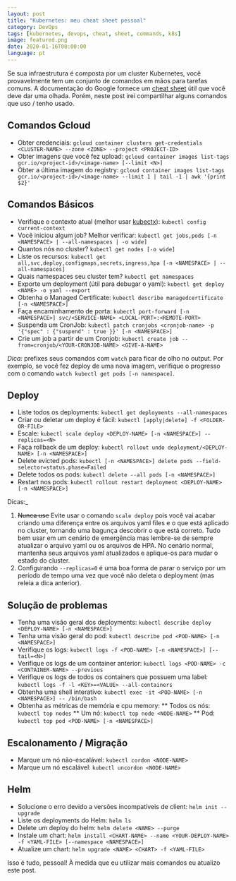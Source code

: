 ```yaml
---
layout: post
title: "Kubernetes: meu cheat sheet pessoal"
category: DevOps
tags: [kubernetes, devops, cheat, sheet, commands, k8s]
image: featured.png
date: 2020-01-16T00:00:00
language: pt
---
```


Se sua infraestrutura é composta por um cluster Kubernetes, você provavelmente tem um conjunto de comandos em mãos para tarefas comuns. A documentação do Google fornece um [cheat sheet](https://kubernetes.io/docs/reference/kubectl/cheatsheet/) útil que você deve dar uma olhada. Porém, neste post irei compartilhar alguns comandos que uso / tenho usado.

## Comandos Gcloud

- Obter credenciais: `gcloud container clusters get-credentials <CLUSTER-NAME> --zone <ZONE> --project <PROJECT-ID>`
- Obter imagens que você fez upload: `gcloud container images list-tags gcr.io/<project-id>/<image-name> [--limit <N>]`
- Obter a última imagem do registry: `gcloud container images list-tags gcr.io/<project-id>/<image-name> --limit 1 | tail -1 | awk '{print $2}'`

## Comandos Básicos

- Verifique o contexto atual (melhor usar [kubectx](https://github.com/ahmetb/kubectx/)): `kubectl config current-context`
- Você iniciou algum job? Melhor verificar: `kubectl get jobs,pods [-n <NAMESPACE> | --all-namespaces | -o wide]`
- Quantos nós no cluster? `kubectl get nodes [-o wide]`
- Liste os recursos: `kubectl get all,svc,deploy,configmaps,secrets,ingress,hpa [-n <NAMESPACE> | --all-namespaces]`
- Quais namespaces seu cluster tem? `kubectl get namespaces`
- Exporte um deployment (útil para debugar o yaml): `kubectl get deploy <NAME> -o yaml --export`
- Obtenha o Managed Certificate: `kubectl describe managedcertificate [-n <NAMESPACE>]`
- Faça encaminhamento de porta: `kubectl port-forward [-n <NAMESPACE>] svc/<SERVICE-NAME> <LOCAL-PORT>:<REMOTE-PORT>`
- Suspenda um CronJob: `kubectl patch cronjobs <cronjob-name> -p '{"spec" : {"suspend" : true }}' [-n <NAMESPACE>]`
- Crie um job a partir de um Cronjob: `kubectl create job --from=cronjob/<YOUR-CRONJOB-NAME> <GIVE-A-NAME>`

_Dica:_ prefixes seus comandos com `watch` para ficar de olho no output. Por exemplo, se você fez deploy de uma nova imagem, verifique o progresso com o comando `watch kubectl get pods [-n namespace]`.

## Deploy

- Liste todos os deployments: `kubectl get deployments --all-namespaces`
- Criar ou deletar um deploy é fácil: `kubectl [apply|delete] -f <FOLDER-OR-FILE>`
- Escale: `kubectl scale deploy <DEPLOY-NAME> [-n <NAMESPACE>] --replicas=<N>`
- Faça rollback de um deploy: `kubectl rollout undo deployment/<DEPLOY-NAME> [-n <NAMESPACE>]`
- Delete evicted pods: `kubectl [-n <NAMESPACE>] delete pods --field-selector=status.phase=Failed`
- Delete todos os pods: `kubectl delete --all pods [-n <NAMESPACE>]`
- Restart nos pods: `kubectl rollout restart deployment <DEPLOY-NAME> [-n <NAMESPACE>]`

Dicas:\_

1. ~~Nunca use~~ Evite usar o comando `scale deploy` pois você vai acabar criando uma diferença entre os arquivos yaml files e o que está aplicado no cluster, tornando uma bagunça descobrir o que está correto. Tudo bem usar em um cenário de emergência mas lembre-se de sempre atualizar o arquivo yaml ou os arquivos de HPA. No cenário normal, mantenha seus arquivos yaml atualizados e aplique-os para mudar o estado do cluster.
1. Configurando `--replicas=0` é uma boa forma de parar o serviço por um período de tempo uma vez que você não deleta o deployment (mas releia a dica anterior).

## Solução de problemas

- Tenha uma visão geral dos deployments: `kubectl describe deploy <DEPLOY-NAME> [-n <NAMESPACE>]`
- Tenha uma visão geral do pod: `kubectl describe pod <POD-NAME> [-n <NAMESPACE>] `
- Verifique os logs: `kubectl logs -f <POD-NAME> [-n <NAMESPACE>] [--tail=<N>]`
- Verifique os logs de um container anterior: `kubectl logs <POD-NAME> -c <CONTAINER-NAME> --previous`
- Verifique os logs de todos os containers que possuem uma label: `kubectl logs -f -l <KEY>=<VALUE> --all-containers`
- Obtenha uma shell interativo: `kubectl exec -it <POD-NAME> [-n <NAMESPACE>] -- /bin/bash`
- Obtenha as métricas de memória e cpu memory:
  ** Todos os nós: `kubectl top nodes`
  ** Um nó: `kubectl top node <NODE-NAME>`
  \*\* Pod: `kubectl top pod <POD-NAME> [-n <NAMESPACE>]`

## Escalonamento / Migração

- Marque um nó não-escalável: `kubectl cordon <NODE-NAME>`
- Marque um nó escalável: `kubectl uncordon <NODE-NAME>`

## Helm

- Solucione o erro devido a versões incompatíveis de client: `helm init --upgrade`
- Liste os deployments do Helm: `helm ls`
- Delete um deploy do helm: `helm delete <NAME> --purge`
- Instale um chart: `helm install <CHART-NAME> --name <YOUR-DEPLOY-NAME> -f <YAML-FILE> [--namespace <NAMESPACE>]`
- Atualize um chart: `helm upgrade <NAME> <CHART> -f <YAML-FILE>`

Isso é tudo, pessoal! À medida que eu utilizar mais comandos eu atualizo este post.
